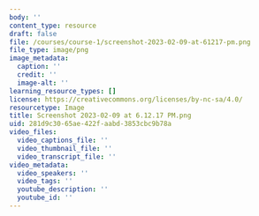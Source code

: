 ```yaml
---
body: ''
content_type: resource
draft: false
file: /courses/course-1/screenshot-2023-02-09-at-61217-pm.png
file_type: image/png
image_metadata:
  caption: ''
  credit: ''
  image-alt: ''
learning_resource_types: []
license: https://creativecommons.org/licenses/by-nc-sa/4.0/
resourcetype: Image
title: Screenshot 2023-02-09 at 6.12.17 PM.png
uid: 281d9c30-65ae-422f-aabd-3853cbc9b78a
video_files:
  video_captions_file: ''
  video_thumbnail_file: ''
  video_transcript_file: ''
video_metadata:
  video_speakers: ''
  video_tags: ''
  youtube_description: ''
  youtube_id: ''
---
```

